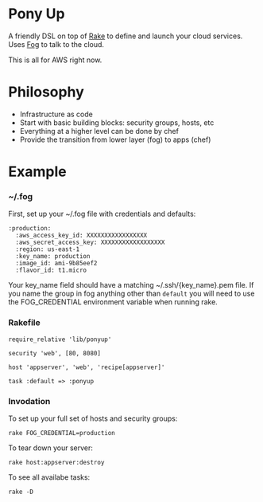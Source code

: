 # Pony Up
A friendly DSL on top of [Rake](rake) to define and launch your cloud services.
Uses [Fog](fog) to talk to the cloud.

This is all for AWS right now.

# Philosophy
* Infrastructure as code
* Start with basic building blocks: security groups, hosts, etc
* Everything at a higher level can be done by chef
* Provide the transition from lower layer (fog) to apps (chef)

# Example

### ~/.fog

First, set up your ~/.fog file with credentials and defaults:

    :production:
      :aws_access_key_id: XXXXXXXXXXXXXXXXX
      :aws_secret_access_key: XXXXXXXXXXXXXXXXXX
      :region: us-east-1
      :key_name: production
      :image_id: ami-9b85eef2
      :flavor_id: t1.micro

Your key_name field should have a matching ~/.ssh/{key_name}.pem file. If you
name the group in fog anything other than `default` you will need to use the
FOG_CREDENTIAL environment variable when running rake.


### Rakefile

    require_relative 'lib/ponyup'

    security 'web', [80, 8080]

    host 'appserver', 'web', 'recipe[appserver]'

    task :default => :ponyup

### Invodation

To set up your full set of hosts and security groups:

    rake FOG_CREDENTIAL=production

To tear down your server:

    rake host:appserver:destroy

To see all availabe tasks:

    rake -D


[fog]: http://fog.io/
[rake]: http://rake.rubyforge.org/
